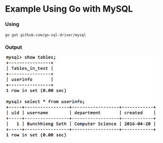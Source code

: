 Example Using Go with MySQL
================
### Using
`go get github.com/go-sql-driver/mysql`

### Output
<p align="center">
    <img src="https://raw.githubusercontent.com/Bunchhieng/MySQL-with-Go-Example/master/1.png"/>
</p>